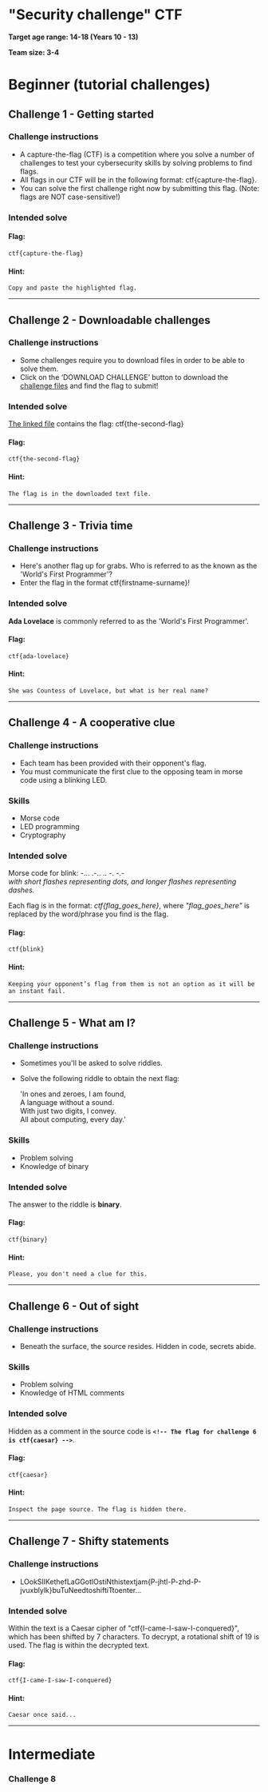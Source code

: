 # "Security challenge" CTF

**Target age range: 14-18 (Years 10 - 13)**

**Team size: 3-4**

# Beginner (tutorial challenges)

## Challenge 1 - Getting started
### Challenge instructions
- A capture-the-flag (CTF) is a competition where you solve a number of challenges to test your cybersecurity skills by solving problems to find flags.
- All flags in our CTF will be in the following format: ctf{capture-the-flag}.
- You can solve the first challenge right now by submitting this flag. (Note: flags are NOT case-sensitive!)
  
### Intended solve

#### Flag: 
```
ctf{capture-the-flag}
```

#### Hint:
```
Copy and paste the highlighted flag.
```

---

## Challenge 2 - Downloadable challenges
### Challenge instructions
- Some challenges require you to download files in order to be able to solve them.
- Click on the ‘DOWNLOAD CHALLENGE’ button to download the [challenge files](/src/flag-2.txt) and find the flag to submit!
  
### Intended solve
[The linked file](/src/flag-2.txt) contains the flag: ctf{the-second-flag}

#### Flag:
```
ctf{the-second-flag}
```

#### Hint:
```
The flag is in the downloaded text file.
```

--- 

## Challenge 3 - Trivia time
### Challenge instructions
- Here's another flag up for grabs. Who is referred to as the known as the 'World's First Programmer'?
- Enter the flag in the format ctf{firstname-surname}!

### Intended solve
**Ada Lovelace** is commonly referred to as the 'World's First Programmer'.

#### Flag:
```
ctf{ada-lovelace}
```  

#### Hint:
```
She was Countess of Lovelace, but what is her real name?
```

--- 

## Challenge 4 - A cooperative clue
### Challenge instructions
- Each team has been provided with their opponent's flag.
- You must communicate the first clue to the opposing team in morse code using a blinking LED.

  
### Skills
- Morse code
- LED programming
- Cryptography
  
### Intended solve
Morse code for blink:
-... .-.. .. -. -.-  
_with short flashes representing dots, and longer flashes representing dashes._

Each flag is in the format: _ctf{flag_goes_here}_, where _"flag_goes_here"_ is replaced by the word/phrase you find is the flag.

#### Flag:
```
ctf{blink}
```

#### Hint:
```
Keeping your opponent’s flag from them is not an option as it will be an instant fail.
```

---

## Challenge 5 - What am I?
### Challenge instructions
- Sometimes you'll be asked to solve riddles.
- Solve the following riddle to obtain the next flag:
  
  'In ones and zeroes,  I am found,  
  A language without a sound.  
  With just two digits, I convey.   
  All about computing, every day.'

### Skills
- Problem solving
- Knowledge of binary

### Intended solve
The answer to the riddle is **binary**.

#### Flag:
```
ctf{binary}
```

#### Hint:
```
Please, you don't need a clue for this.
```


---

## Challenge 6 - Out of sight
### Challenge instructions
- Beneath the surface, the source resides. Hidden in code, secrets abide.

### Skills
- Problem solving
- Knowledge of HTML comments

### Intended solve
Hidden as a comment in the source code is **`<!-- The flag for challenge 6 is ctf{caesar} -->`**.

#### Flag:
```
ctf{caesar}
```

#### Hint:
```
Inspect the page source. The flag is hidden there.
```

---

## Challenge 7 - Shifty statements
### Challenge instructions
- LOokSlIKethefLaGGotlOstiNthistextjam{P-jhtl-P-zhd-P-jvuxblylk}buTuNeedtoshiftiTtoenter...

### Intended solve
Within the text is a Caesar cipher of "ctf{I-came-I-saw-I-conquered}", which has been shifted by 7 characters. To decrypt, a rotational shift of 19 is used. The flag is within the decrypted text.

#### Flag:
```
ctf{I-came-I-saw-I-conquered}
```

#### Hint:
```
Caesar once said...
```

---


# Intermediate

### Challenge 8
